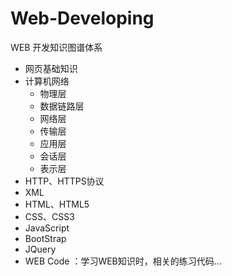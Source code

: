 # Web-Developing
WEB 开发知识图谱体系

- 网页基础知识
- 计算机网络
  - 物理层
  - 数据链路层
  - 网络层
  - 传输层
  - 应用层
  - 会话层
  - 表示层
- HTTP、HTTPS协议
- XML
- HTML、HTML5
- CSS、CSS3
- JavaScript
- BootStrap
- JQuery
- WEB Code ：学习WEB知识时，相关的练习代码...

